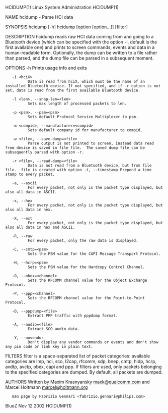 HCIDUMP(1)                                                                               Linux System Administration                                                                               HCIDUMP(1)



NAME
       hcidump - Parse HCI data

SYNOPSIS
       hcidump [-h]
       hcidump [option [option...]] [filter]


DESCRIPTION
       hcidump  reads raw HCI data coming from and going to a Bluetooth device (which can be specified with the option -i, default is the first available one) and prints to screen commands, events and data
       in a human-readable form. Optionally, the dump can be written to a file rather than parsed, and the dump file can be parsed in a subsequent moment.

OPTIONS
       -h     Prints usage info and exits

       -i <hciX>
              Data is read from hciX, which must be the name of an installed Bluetooth device. If not specified, and if -r option is not set, data is read from the first available Bluetooth device.

       -l <len>, --snap-len=<len>
              Sets max length of processed packets to len.

       -p <psm>, --psm=<psm>
              Sets default Protocol Service Multiplexer to psm.

       -m <compid>, --manufacturer=<compid>
              Sets default company id for manufacturer to compid.

       -w <file>, --save-dump=<file>
              Parse output is not printed to screen, instead data read from device is saved in file file.  The saved dump file can be subsequently parsed with option -r.

       -r <file>, --read-dump=<file>
              Data is not read from a Bluetooth device, but from file file.  file is created with option -t, --timestamp Prepend a time stamp to every packet.

       -a, --ascii
              For every packet, not only is the packet type displayed, but also all data in ASCII.

       -x, --hex
              For every packet, not only is the packet type displayed, but also all data in hex.

       -X, --ext
              For every packet, not only is the packet type displayed, but also all data in hex and ASCII.

       -R, --raw
              For every packet, only the raw data is displayed.

       -C, --cmtp=<psm>
              Sets the PSM value for the CAPI Message Transport Protocol.

       -H, --hcrp=<psm>
              Sets the PSM value for the Hardcopy Control Channel.

       -O, --obex=<channel>
              Sets the RFCOMM channel value for the Object Exchange Protocol.

       -P, --ppp=<channel>
              Sets the RFCOMM channel value for the Point-to-Point Protocol.

       -D, --pppdump=<file>
              Extract PPP traffic with pppdump format.

       -A, --audio=<file>
              Extract SCO audio data.

       -Y, --novendor
              Don't display any vendor commands or events and don't show any pin code or link key in plain text.

FILTERS
       filter is a space-separated list of packet categories: available categories are lmp, hci, sco, l2cap, rfcomm, sdp, bnep, cmtp, hidp, hcrp, avdtp, avctp, obex, capi and ppp.   If  filters  are  used,
       only packets belonging to the specified categories are dumped. By default, all packets are dumped.

AUTHORS
       Written by Maxim Krasnyansky <maxk@qualcomm.com> and Marcel Holtmann <marcel@holtmann.org>

       man page by Fabrizio Gennari <fabrizio.gennari@philips.com>



BlueZ                                                                                            Nov 12 2002                                                                                       HCIDUMP(1)

